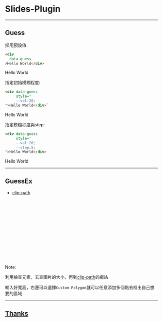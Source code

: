 # Slides-Plugin

---

## Guess

<section data-auto-animate>

採用預設值:
```html [|2]
<div
  data-guess
>Hello World</div>
```

<div data-guess>Hello World</div>
</section>

<section data-auto-animate>

指定初始模糊程度:

```html [|2|3]
<div data-guess
     style="
     --val:20;
">Hello World</div>`
```

<div data-guess style="--val:20">Hello World</div>
</section>

<section data-auto-animate>

指定模糊程度與step:
```html [1: 2-3|4|2-4]
<div data-guess
     style="
     --val:20;
     --step:5;
">Hello World</div>
```
<div data-guess style="--val:20;--step:5">Hello World</div>
</section>

---

## GuessEx

- [clip-path](https://bennettfeely.com/clippy/)

<div data-guess-ex data-bk-img="https://picsum.photos/id/1015/600/400" style="width:100%; height:200px;">
  <div class="blur-elem"
     style="
    --blur: 20px;
    --blurStep: 2;
    --grayscale: 80%;
    --grayscaleStep: 10;
    clip-path: polygon(50% 32%, 0 0, 100% 100%);
  "></div>

  <div class="blur-elem" style="
    --blur: 20px;
    --blurStep: 2;
    --grayscale: 80%;
    --grayscaleStep: 10;
    clip-path: polygon(60% 10%, 100% 38%, 82% 100%, 85% 42%, 70% 48%);
  "></div>
</div>

Note:

利用檢查元素，去查圖片的大小，再到[clip-path](https://bennettfeely.com/clippy/)的網站

輸入好寬高，右邊可以選擇`Custom Polygon`就可以任意添加多個點去框出自己想要的區域

---

## [Thanks](./index.md)
